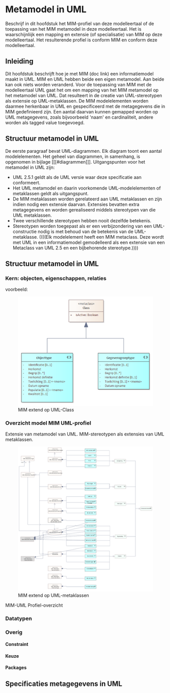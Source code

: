 # Metamodel in UML

Beschrijf in dit hoofdstuk het MIM-profiel van deze modelleertaal of de toepassing van het MIM metamodel in deze modelleertaal.
Het is waarschijnliijk een mapping en extensie (of specialisatie) van MIM op deze modelleertaal.
Het resulterende profiel is conform MIM en conform deze modelleertaal.

## Inleiding

Dit hoofdstuk beschrijft hoe je met MIM (doc link) een informatiemodel maakt in UML. MIM en UML hebben beide een eigen metamodel. Aan beide kan ook niets worden veranderd. Voor de toepassing van MIM met de modelleertaal UML gaat het om een mapping van het MIM metamodel op het metamodel van UML. Dat resulteert in de creatie van UML-stereotypen als extensie op UML-metaklassen. De MIM modelelementen worden daarmee herkenbaar in UML en gespecificeerd met de metagegevens die in MIM gedefinieerd zijn. Een aantal daarvan kunnen gemapped worden op UML metagegevens, zoals bijvoorbeeld 'naam' en cardinaliteit, andere worden als tagged value toegevoegd.

## Structuur metamodel in UML

De eerste paragraaf bevat UML-diagrammen. Elk diagram toont een aantal modelelementen. Het geheel van diagrammen, in samenhang, is opgenomen in bijlage [[[#diagrammen]]]. Uitgangspunten voor het metamodel in UML zijn:

 - UML 2.5.1 geldt als de UML versie waar deze specificatie aan conformeert.
 - Het UML metamodel en daarin voorkomende UML-modelelementen of metaklassen geldt als uitgangspunt.
 - De MIM metaklassen worden gerelateerd aan UML metaklassen en zijn indien nodig een extensie daarvan. Extensies bevatten extra metagegevens en worden gerealiseerd middels stereotypen van die UML metaklassen.
 - Twee verschillende stereotypen hebben nooit dezelfde betekenis. 
 - Stereotypen worden toegepast als er een verbijzondering van een UML-constructie nodig is met behoud van de betekenis van de UML-metaklasse.
((((Elk modelelement heeft een MIM metaclass. Deze wordt met UML in een
informatiemodel gemodelleerd als een extensie van een Metaclass van UML 2.5 en een bijbehorende
stereotype.))))

## Structuur metamodel in UML

### Kern: objecten, eigenschappen, relaties

voorbeeld: 
<figure id="ExtendClass">
  <img src="media/ExtendClass.png" alt="" />
  <figcaption>MIM extend op UML-Class</figcaption>
</figure>

### Overzicht model MIM UML-profiel

Extensie van metamodel van UML. MIM-stereotypen als extensies van UML metaklassen.

<figure id="MIM-UML Profiel-overzicht">
  <img src="media/MIM-UML Profiel-overzicht.svg" alt="" />
  <figcaption>MIM extend op UML-metaklassen</figcaption>
</figure>

MIM-UML Profiel-overzicht


### Datatypen

### Overig

#### Constraint

#### Keuze

#### Packages

## Specificaties metagegevens in UML



